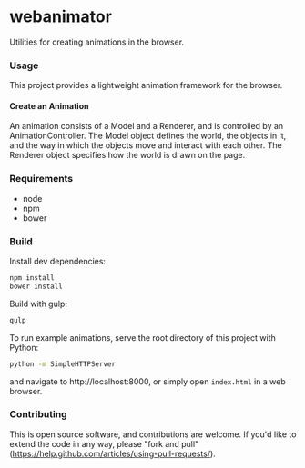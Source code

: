 # webanimator
Utilities for creating animations in the browser.

### Usage
This project provides a lightweight animation framework for the browser.

#### Create an Animation

An animation consists of a Model and a Renderer, and is controlled by an
AnimationController. The Model object defines the world, the objects in it, 
and the way in which the objects move and interact with each other. The 
Renderer object specifies how the world is drawn on the page.

### Requirements
  * node
  * npm
  * bower

### Build
Install dev dependencies:
```sh
npm install
bower install
```

Build with gulp:
```sh
gulp
```

To run example animations, serve the root directory of this project with Python:
```sh
python -m SimpleHTTPServer
```
and navigate to http://localhost:8000, or simply open `index.html` in a 
web browser.


### Contributing

This is open source software, and contributions are welcome. If you'd like to extend the code in any way, please "fork and pull" (https://help.github.com/articles/using-pull-requests/).

